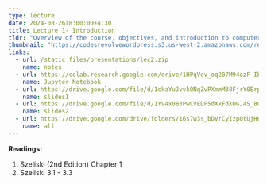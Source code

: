 ```yaml
---
type: lecture
date: 2024-08-26T8:00:00+4:30
title: Lecture 1- Introduction
tldr: "Overview of the course, objectives, and introduction to computer vision."
thumbnail: "https://codesrevolvewordpress.s3.us-west-2.amazonaws.com/revolveai/2022/04/15110814/computer-vision-applications.png"
links:
  - url: /static_files/presentations/lec2.zip
    name: notes
  - url: https://colab.research.google.com/drive/1HPqVev_oq207M94ozF-IbKXmnUNnzKXF?usp=sharing
    name: Jupyter Notebook
  - url: https://drive.google.com/file/d/1ckaYuJvvkQNqZvPXmmM38FjrY0ErppNQ/view?usp=drive_link
    name: slides1
  - url: https://drive.google.com/file/d/1YV4x0B3PwCVEDF5dXxFdXOGJ4S_8OGyX/view?usp=drive_link
    name: slides2
  - url: https://drive.google.com/drive/folders/16s7w3s_bDVrCyIzp0tUjHHcDIg_wGGBM?usp=drive_link
    name: all
---
```


**Readings:**
1. Szeliski (2nd Edition) Chapter 1
2. 	Szeliski 3.1 - 3.3